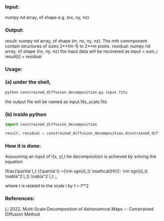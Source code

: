 ### Input:

numpy nd array, of shape e.g. (nx, ny, nz)

### Output:

result: numpy nd array, of shape (m, nx, ny, nz). The mth commponent contain structures of sizes 2**(m-1) to 2**m pixels. residual: numpy nd array, of shape (nx, ny, nz) the input data will be recovered as input = sum_i result[i] + residual

### Usage:

### (a) under the shell,
```sh
python constrained_diffusion_decomposition.py input.fits
```

the output file will be named as input.fits_scale.fits

### (b) inside python
```python
import constrained_diffusion_decomposition

result, residual = constrained_diffusion_decomposition.dcnstrained_diffusion_decomposition(data)
```
### How it is done:

Assuuming an input of I(x, y),t he decomposition is achieved by solving the equation

\frac{\partial I_t }{\partial t} ={\rm sgn}(I_t) \mathcal{H}({- \rm sgn}(I_t) \nabla^2 I_t) \nabla^2 I_t ;,

where t is related to the scale l by t = l**2

### References:

Li 2022, Multi-Scale Decomposition of Astronomical Maps -- Constrained Diffusion Method

